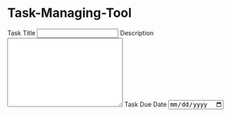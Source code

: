 # Task-Managing-Tool


<div class="new-container">
      <label for="text" id="title">Task Title</label>
      <input type="text" id="titleInput">
      <label for="text" id="description">Description</label>
      <textarea name="text" id="descriptionInput" cols="30" rows="10"></textarea>
      <label for="date" id="date">Task Due Date</label>
      <input type="date" id="dateInput">
    </div>